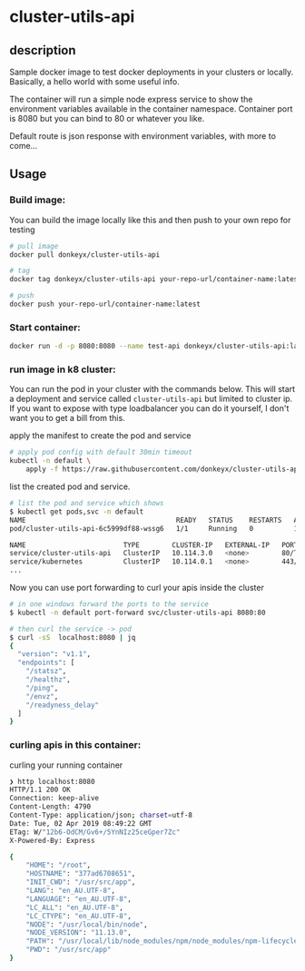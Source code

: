 # cluster-utils-api

## description

Sample docker image to test docker deployments in your clusters or locally. Basically, a hello world with some useful info.

The container will run a simple node express service to show the environment variables available in the container namespace. Container port is 8080 but you can bind to 80 or whatever you like.

Default route is json response with environment variables, with more to come...

## Usage

### Build image:

You can build the image locally like this and then push to your own repo for testing

```bash
# pull image
docker pull donkeyx/cluster-utils-api

# tag
docker tag donkeyx/cluster-utils-api your-repo-url/container-name:latest

# push
docker push your-repo-url/container-name:latest
```

### Start container:

```bash
docker run -d -p 8080:8080 --name test-api donkeyx/cluster-utils-api:latest
```

### run image in k8 cluster:

You can run the pod in your cluster with the commands below. This will start a deployment and
service called ```cluster-utils-api``` but limited to cluster ip. If you want to expose with
type loadbalancer you can do it yourself, I don't want you to get a bill from this.

apply the manifest to create the pod and service
```bash
# apply pod config with default 30min timeout
kubectl -n default \
    apply -f https://raw.githubusercontent.com/donkeyx/cluster-utils-api/master/k8s-cluster-util-apis.yml
```

list the created pod and service.
```bash
# list the pod and service which shows
$ kubectl get pods,svc -n default
NAME                                     READY   STATUS    RESTARTS   AGE
pod/cluster-utils-api-6c5999df88-wssg6   1/1     Running   0          14m

NAME                        TYPE        CLUSTER-IP   EXTERNAL-IP   PORT(S)   AGE
service/cluster-utils-api   ClusterIP   10.114.3.0   <none>        80/TCP    14m
service/kubernetes          ClusterIP   10.114.0.1   <none>        443/TCP   99d
...
```

Now you can use port forwarding to curl your apis inside the cluster
```bash
# in one windows forward the ports to the service
$ kubectl -n default port-forward svc/cluster-utils-api 8080:80

# then curl the service -> pod
$ curl -sS  localhost:8080 | jq
{
  "version": "v1.1",
  "endpoints": [
    "/statsz",
    "/healthz",
    "/ping",
    "/envz",
    "/readyness_delay"
  ]
}
```


### curling apis in this container:

curling your running container

```bash
❯ http localhost:8080
HTTP/1.1 200 OK
Connection: keep-alive
Content-Length: 4790
Content-Type: application/json; charset=utf-8
Date: Tue, 02 Apr 2019 08:49:22 GMT
ETag: W/"12b6-OdCM/Gv6+/5YnNIz25ceGper7Zc"
X-Powered-By: Express

{
    "HOME": "/root",
    "HOSTNAME": "377ad6708651",
    "INIT_CWD": "/usr/src/app",
    "LANG": "en_AU.UTF-8",
    "LANGUAGE": "en_AU.UTF-8",
    "LC_ALL": "en_AU.UTF-8",
    "LC_CTYPE": "en_AU.UTF-8",
    "NODE": "/usr/local/bin/node",
    "NODE_VERSION": "11.13.0",
    "PATH": "/usr/local/lib/node_modules/npm/node_modules/npm-lifecycle/node-gyp-bin:/usr/src/app/node_modules/.bin:/usr/local/sbin:/usr/local/bin:/usr/sbin:/usr/bin:/sbin:/bin",
    "PWD": "/usr/src/app"
}
```
